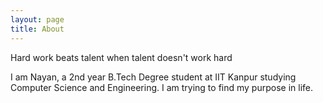 ```yaml
---
layout: page
title: About
---
```


<p class="message">
    Hard work beats talent when talent doesn't work hard
</p>
I am Nayan, a 2nd year B.Tech Degree student at IIT Kanpur studying Computer Science and Engineering. I am trying to find my purpose in life.
